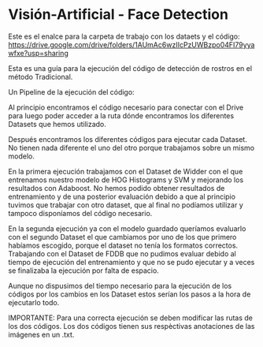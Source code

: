 # Visión-Artificial - Face Detection

Este es el enalce para la carpeta de trabajo con los dataets y el código:
https://drive.google.com/drive/folders/1AUmAc6wzIIcPzUWBzpo04FI79yyawfxe?usp=sharing

Esta es una guía para la ejecución del código de detección de rostros en el método Tradicional.

Un Pipeline de la ejecución del código:

Al principio encontramos el código necesario para conectar con el Drive para luego poder acceder a la 
ruta dónde encontramos los diferentes Datasets que hemos utilizado. 

Después encontramos los diferentes códigos para ejecutar cada Dataset. No tienen nada diferente el uno del otro porque trabajamos sobre un mismo modelo.

En la primera ejecución trabajamos con el Dataset de Widder con el que entrenamos nuestro modelo de HOG Histograms y SVM y mejorando los resultados con Adaboost.
No hemos podido obtener resultados de entrenamiento y de una posterior evaluación debido a que al principio tuvimos que trabajar con otro dataset,
que al final no podíamos utilizar y tampoco disponíamos del código necesario.

En la segunda ejecución ya con el modelo guardado queríamos evaluarlo con el segundo Dataset el que cambiamos por uno de los que primero habíamos escogido, porque el dataset no tenía los formatos correctos. Trabajando con el Dataset de FDDB que no pudimos evaluar debido al tiempo de ejecución del entrenamiento y que no se pudo ejecutar y a veces se finalizaba la ejecución por falta de espacio.

Aunque no dispusimos del tiempo necesario para la ejecución de los códigos por los cambios en los Dataset estos serían los pasos a la hora de ejecutarlo todo.

IMPORTANTE: Para una correcta ejecución se deben modificar las rutas de los dos códigos. Los dos códigos tienen sus respèctivas anotaciones de las imágenes en un .txt.
